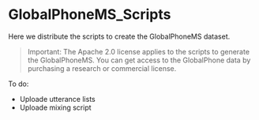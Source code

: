 # GlobalPhoneMS_Scripts
Here we distribute the scripts to create the GlobalPhoneMS dataset.

> Important: The Apache 2.0 license applies to the scripts to generate the GlobalPhoneMS. You can get access to the GlobalPhone data by purchasing a research or commercial license.


To do:

- Uploade utterance lists
- Uploade mixing script
